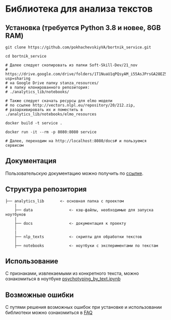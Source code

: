 # Библиотека для анализа текстов

## Установка (требуется Python 3.8 и новее, 8GB RAM)   

```
git clone https://github.com/pokhachevskiyVA/bortnik_service.git

cd bortnik_service

```

    # Далее следует скопировать из папки Soft-Skill-Dev/21_nov
    # https://drive.google.com/drive/folders/1T1NuaU1qPQsyAM_i55AsJPrsGA28EZ5j?usp=sharing
    # на Google Drive папку stanza_resources/
    # в папку клонированного репозитория:
    # ./analytics_lib/notebooks/

    # Также следует скачать ресурсы для elmo модели
    # по ссылке http://vectors.nlpl.eu/repository/20/212.zip,
    # разархивировать их и поместить в ./analytics_lib/notebooks/elmo_resources

```
docker build -t service .

docker run -it --rm -p 8080:8080 service 

```

    # Далее, переходим на http://localhost:8080/docs# и пользуемся сервисом



## Документация

Пользовательскую документацию можно получить по [ссылке](./analytics_lib/docs/index.md).


## Структура репозитория

    ├── analytics_lib       <- основная папка с проектом
        |
        ├── data                <- кэш-файлы, необходимые для запуска ноутбуков
        |
        ├── docs                <- документация к проекту
        │
        |
        ├── nlp_texts           <- скрипты для обработки текстов
        │
        ├── notebooks           <- ноутбуки с экспериментами по текстам


## Использование

С признаками, извлекаемыми из конкретного текста, можно ознакомиться в ноутбуке [psychotyping_by_text.ipynb](./analytics_lib/notebooks/psychotyping_by_text.ipynb)


## Возможные ошибки

С путями решения возможных ошибок при установке и использовании библиотеки можно ознакомиться в [FAQ](./analytics_lib/docs/FAQ.md)